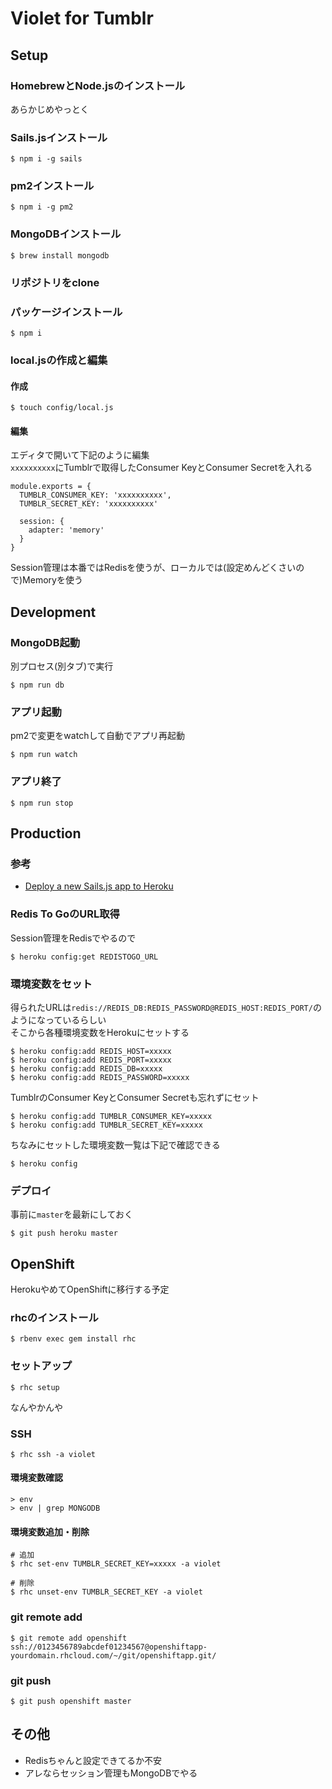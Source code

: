 # Violet for Tumblr

## Setup
### HomebrewとNode.jsのインストール
あらかじめやっとく

### Sails.jsインストール

    $ npm i -g sails

### pm2インストール

    $ npm i -g pm2

### MongoDBインストール

    $ brew install mongodb
        
### リポジトリをclone
### パッケージインストール

    $ npm i
    
### local.jsの作成と編集
#### 作成

    $ touch config/local.js
    
#### 編集
エディタで開いて下記のように編集  
`xxxxxxxxxx`にTumblrで取得したConsumer KeyとConsumer Secretを入れる

    module.exports = {
      TUMBLR_CONSUMER_KEY: 'xxxxxxxxxx',
      TUMBLR_SECRET_KEY: 'xxxxxxxxxx'
      
      session: {
        adapter: 'memory'
      }
    }
    
Session管理は本番ではRedisを使うが、ローカルでは(設定めんどくさいので)Memoryを使う


## Development
### MongoDB起動
別プロセス(別タブ)で実行

    $ npm run db

### アプリ起動
pm2で変更をwatchして自動でアプリ再起動

    $ npm run watch

### アプリ終了

    $ npm run stop
    
    
## Production
### 参考
* [Deploy a new Sails.js app to Heroku](http://brentvatne.ca/deploy-sails-to-heroku/)

### Redis To GoのURL取得
Session管理をRedisでやるので

    $ heroku config:get REDISTOGO_URL
    
### 環境変数をセット
得られたURLは`redis://REDIS_DB:REDIS_PASSWORD@REDIS_HOST:REDIS_PORT/`のようになっているらしい  
そこから各種環境変数をHerokuにセットする

    $ heroku config:add REDIS_HOST=xxxxx
    $ heroku config:add REDIS_PORT=xxxxx
    $ heroku config:add REDIS_DB=xxxxx
    $ heroku config:add REDIS_PASSWORD=xxxxx
    
TumblrのConsumer KeyとConsumer Secretも忘れずにセット

    $ heroku config:add TUMBLR_CONSUMER_KEY=xxxxx
    $ heroku config:add TUMBLR_SECRET_KEY=xxxxx
    
ちなみにセットした環境変数一覧は下記で確認できる

    $ heroku config
    
### デプロイ
事前に`master`を最新にしておく

    $ git push heroku master

    
## OpenShift
HerokuやめてOpenShiftに移行する予定

### rhcのインストール

    $ rbenv exec gem install rhc
    
### セットアップ

    $ rhc setup
    
なんやかんや

### SSH

    $ rhc ssh -a violet
    
#### 環境変数確認

    > env
    > env | grep MONGODB
    
#### 環境変数追加・削除
    
    # 追加
    $ rhc set-env TUMBLR_SECRET_KEY=xxxxx -a violet
    
    # 削除
    $ rhc unset-env TUMBLR_SECRET_KEY -a violet
    
### git remote add

    $ git remote add openshift ssh://0123456789abcdef01234567@openshiftapp-yourdomain.rhcloud.com/~/git/openshiftapp.git/
    
### git push

    $ git push openshift master


## その他
* Redisちゃんと設定できてるか不安
* アレならセッション管理もMongoDBでやる